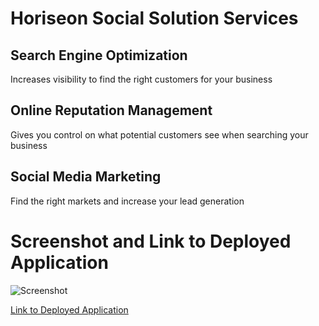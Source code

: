 # Horiseon Social Solution Services
## Search Engine Optimization
Increases visibility to find the right customers for your business
## Online Reputation Management
Gives you control on what potential customers see when searching your business
## Social Media Marketing
Find the right markets and increase your lead generation

# Screenshot and Link to Deployed Application
![Screenshot](https://imgur.com/kNZbpNi)

[Link to Deployed Application](https://dlexd.github.io/Horiseon-Social-Solution-Services/)
